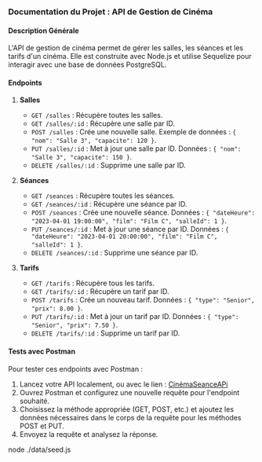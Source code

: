 ### Documentation du Projet : API de Gestion de Cinéma

#### Description Générale
L'API de gestion de cinéma permet de gérer les salles, les séances et les tarifs d'un cinéma. Elle est construite avec Node.js et utilise Sequelize pour interagir avec une base de données PostgreSQL.

#### Endpoints

1. **Salles**
   - `GET /salles` : Récupère toutes les salles.
   - `GET /salles/:id` : Récupère une salle par ID.
   - `POST /salles` : Crée une nouvelle salle. Exemple de données : `{ "nom": "Salle 3", "capacite": 120 }`.
   - `PUT /salles/:id` : Met à jour une salle par ID. Données : `{ "nom": "Salle 3", "capacite": 150 }`.
   - `DELETE /salles/:id` : Supprime une salle par ID.

2. **Séances**
   - `GET /seances` : Récupère toutes les séances.
   - `GET /seances/:id` : Récupère une séance par ID.
   - `POST /seances` : Crée une nouvelle séance. Données : `{ "dateHeure": "2023-04-01 19:00:00", "film": "Film C", "salleId": 1 }`.
   - `PUT /seances/:id` : Met à jour une séance par ID. Données : `{ "dateHeure": "2023-04-01 20:00:00", "film": "Film C", "salleId": 1 }`.
   - `DELETE /seances/:id` : Supprime une séance par ID.

3. **Tarifs**
   - `GET /tarifs` : Récupère tous les tarifs.
   - `GET /tarifs/:id` : Récupère un tarif par ID.
   - `POST /tarifs` : Crée un nouveau tarif. Données : `{ "type": "Senior", "prix": 8.00 }`.
   - `PUT /tarifs/:id` : Met à jour un tarif par ID. Données : `{ "type": "Senior", "prix": 7.50 }`.
   - `DELETE /tarifs/:id` : Supprime un tarif par ID.

#### Tests avec Postman
Pour tester ces endpoints avec Postman :
1. Lancez votre API localement, ou avec le lien : [CinémaSeanceAPi](https://seance-api-service.onrender.com/api-docs)
2. Ouvrez Postman et configurez une nouvelle requête pour l'endpoint souhaité.
3. Choisissez la méthode appropriée (GET, POST, etc.) et ajoutez les données nécessaires dans le corps de la requête pour les méthodes POST et PUT.
4. Envoyez la requête et analysez la réponse.

node ./data/seed.js
